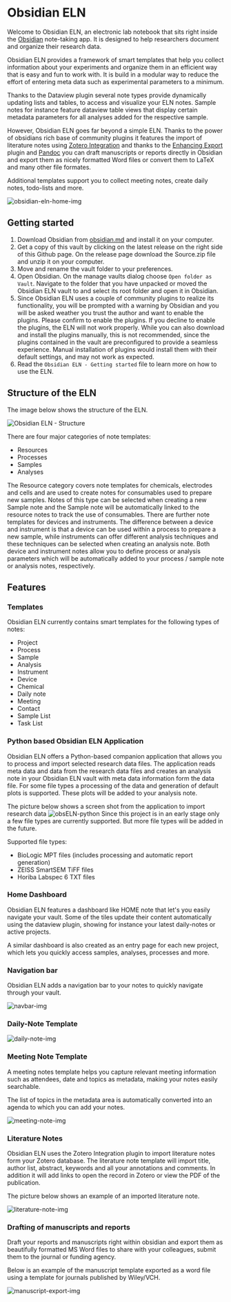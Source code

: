 # Obsidian ELN

Welcome to Obsidian ELN, an electronic lab notebook that sits right inside the [Obsidian](https://obsidian.md) note-taking app. It is designed to help researchers document and organize their research data.

Obsidian ELN provides a framework of smart templates that help you collect information about your experiments and organize them in an efficient way that is easy and fun to work with. It is build in a modular way to reduce the effort of entering meta data such as experimental parameters to a minimum.

Thanks to the Dataview plugin several note types provide dynamically updating lists and tables, to access and visualize your ELN notes. Sample notes for instance feature dataview table views that display certain metadata parameters for all analyses added for the respective sample.

However, Obsidian ELN goes far beyond a simple ELN. Thanks to the power of obsidians rich base of community plugins it features the import of literature notes using [Zotero Integration](https://github.com/mgmeyers/obsidian-zotero-integration) and thanks to the [Enhancing Export](https://github.com/mokeyish/obsidian-enhancing-export) plugin and [Pandoc](https://pandoc.org) you can draft manuscripts or reports directly in Obsidian and export them as nicely formatted Word files or convert them to LaTeX and many other file formates. 

Additional templates support you to collect meeting notes, create daily notes, todo-lists and more. 


![obsidian-eln-home-img](images/obsidian-eln-home-img.png)

## Getting started

1. Download Obsidian from [obsidian.md](https://obsidian.md) and install it on your computer.
2. Get a copy of this vault by clicking on the latest release on the right side of this Github page. On the release page download the Source.zip file and unzip it on your computer.
3. Move and rename the vault folder to your preferences.
4. Open Obsidian. On the manage vaults dialog choose `Open folder as Vault`. Navigate to the folder that you have unpacked or moved the Obsidian ELN vault to and select its root folder and open it in Obsidian.
5. Since Obsidian ELN uses a couple of community plugins to realize its functionality, you will be prompted with a warning by Obsidian and you will be asked weather you trust the author and want to enable the plugins. Please confirm to enable the plugins. If you decline to enable the plugins, the ELN will not work properly. While you can also download and install the plugins manually, this is not recommended, since the plugins contained in the vault are preconfigured to provide a seamless experience. Manual installation of plugins would install them with their default settings, and may not work as expected.
6. Read the `Obsidian ELN - Getting started` file to learn more on how to use the ELN.


## Structure of the ELN

The image below shows the structure of the ELN.

![Obsidian ELN - Structure](images/Obsidian%20ELN%20-%20Structure.png)

There are four major categories of note templates:
- Resources
- Processes
- Samples
- Analyses

The Resource category covers note templates for chemicals, electrodes and cells and are used to create notes for consumables used to prepare new samples. Notes of this type can be selected when creating a new Sample note and the Sample note will be automatically linked to the resource notes to track the use of consumables. There are further note templates for devices and instruments. The difference between a device and instrument is that a device can be used within a process to prepare a new sample, while instruments can offer different analysis techniques and these techniques can be selected when creating an analysis note. Both device and instrument notes allow you to define process or analysis parameters which will be automatically added to your process / sample note or analysis notes, respectively.

## Features

### Templates

Obsidian ELN currently contains smart templates for the following types of notes:
- Project
- Process
- Sample
- Analysis
- Instrument
- Device
- Chemical
- Daily note
- Meeting
- Contact
- Sample List
- Task List

### Python based Obsidian ELN Application

Obsidian ELN offers a Python-based companion application that allows you to process and import selected research data files. The application reads meta data and data from the research data files and creates an analysis note in your Obsidian ELN vault with meta data information form the data file. For some file types a processing of the data and generation of default plots is supported. These plots will be added to your analysis note.

The picture below shows a screen shot from the application to import research data
![obsELN-python](images/obsELN-python-img.png)
Since this project is in an early stage only a few file types are currently supported. But more file types will be added in the future.

Supported file types:
- BioLogic MPT files (includes processing and automatic report generation)
- ZEISS SmartSEM TiFF files
- Horiba Labspec 6 TXT files

### Home Dashboard

Obsidian ELN features a dashboard like HOME note that let's you easily navigate your vault. Some of the tiles update their content automatically using the dataview plugin, showing for instance your latest daily-notes or active projects.

A similar dashboard is also created as an entry page for each new project, which lets you quickly access samples, analyses, processes and more.

### Navigation bar

Obsidian ELN adds a navigation bar to your notes to quickly navigate through your vault.

![navbar-img](images/navbar-img.png)

### Daily-Note Template

![daily-note-img](images/daily-note-img.png)
### Meeting Note Template

A meeting notes template helps you capture relevant meeting information such as attendees, date and topics as metadata, making your notes easily searchable. 

The list of topics in the metadata area is automatically converted into an agenda to which you can add your notes.

![meeting-note-img](images/meeting-note-img.png)

### Literature Notes

Obsidian ELN uses the Zotero Integration plugin to import literature notes form your Zotero database. The literature note template will import title, author list, abstract, keywords and all your annotations and comments. In addition it will add links to open the record in Zotero or view the PDF of the publication.

The picture below shows an example of an imported literature note.

![literature-note-img](images/literature-note-img.png)

### Drafting of manuscripts and reports

Draft your reports and manuscripts right within obsidian and export them as beautifully formatted MS Word files to share with your colleagues, submit them to the journal or funding agency.

Below is an example of the manuscript template exported as a word file using a template for journals published by Wiley/VCH.

![manuscript-export-img](images/manuscript-export-img.png)
